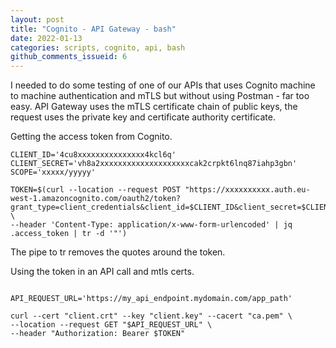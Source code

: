 ```yaml
---
layout: post
title: "Cognito - API Gateway - bash"
date: 2022-01-13
categories: scripts, cognito, api, bash
github_comments_issueid: 6
---
```


I needed to do some testing of one of our APIs that uses Cognito machine to machine authentication and mTLS but without using Postman - far too easy. API Gateway uses the mTLS certificate chain of public keys, the request uses the private key and certificate authority certificate.

Getting the access token from Cognito.

```(bash)
CLIENT_ID='4cu8xxxxxxxxxxxxxxx4kcl6q'
CLIENT_SECRET='vh8a2xxxxxxxxxxxxxxxxxxxxcak2crpkt6lnq87iahp3gbn'
SCOPE='xxxxx/yyyyy'

TOKEN=$(curl --location --request POST "https://xxxxxxxxxx.auth.eu-west-1.amazoncognito.com/oauth2/token?grant_type=client_credentials&client_id=$CLIENT_ID&client_secret=$CLIENT_SECRET&scope=$SCOPE" \
--header 'Content-Type: application/x-www-form-urlencoded' | jq .access_token | tr -d '"')
```

The pipe to tr removes the quotes around the token.

Using the token in an API call and mtls certs.

```(bash)

API_REQUEST_URL='https://my_api_endpoint.mydomain.com/app_path'

curl --cert "client.crt" --key "client.key" --cacert "ca.pem" \
--location --request GET "$API_REQUEST_URL" \
--header "Authorization: Bearer $TOKEN"
```

<script src="https://utteranc.es/client.js"
        repo="indigo-tangerine/indigo-tangerine.github.io"
        issue-term="title"
        theme="github-light"
        crossorigin="anonymous"
        async>
</script>
